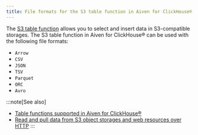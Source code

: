 ```yaml
---
title: File formats for the S3 table function in Aiven for ClickHouse®
---
```


The [S3 table
function](https://clickhouse.com/docs/en/sql-reference/table-functions/s3)
allows you to select and insert data in S3-compatible storages. The S3
table function in Aiven for ClickHouse® can be used with the following
file formats:

-   `Arrow`
-   `CSV`
-   `JSON`
-   `TSV`
-   `Parquet`
-   `ORC`
-   `Avro`

:::note[See also]
-   [Table functions supported in Aiven for ClickHouse®](/docs/products/clickhouse/reference/supported-table-functions)
-   [Read and pull data from S3 object storages and web resources over HTTP](/docs/products/clickhouse/howto/run-federated-queries)
:::
